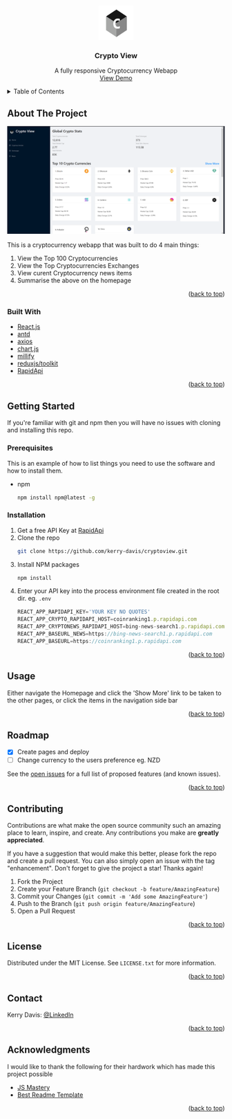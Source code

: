 <div id="top"></div>

<!-- PROJECT LOGO -->
<br />
<div align="center">
  <img src="src/images/cryptoview-logo.png" alt="Logo" width="80" height="80">

  <h3 align="center">Crypto View</h3>

  <p align="center">
    A fully responsive Cryptocurrency Webapp
    <br />
    <a href="https://cryptoviewapp.netlify.app">View Demo</a>
  </p>
</div>

<!-- TABLE OF CONTENTS -->
<details>
  <summary>Table of Contents</summary>
  <ol>
    <li>
      <a href="#about-the-project">About The Project</a>
      <ul>
        <li><a href="#built-with">Built With</a></li>
      </ul>
    </li>
    <li>
      <a href="#getting-started">Getting Started</a>
      <ul>
        <li><a href="#prerequisites">Prerequisites</a></li>
        <li><a href="#installation">Installation</a></li>
      </ul>
    </li>
    <li><a href="#usage">Usage</a></li>
    <li><a href="#roadmap">Roadmap</a></li>
    <li><a href="#contributing">Contributing</a></li>
    <li><a href="#license">License</a></li>
    <li><a href="#contact">Contact</a></li>
    <li><a href="#acknowledgments">Acknowledgments</a></li>
  </ol>
</details>

<!-- ABOUT THE PROJECT -->

## About The Project

[![Product Name Screen Shot][product-screenshot]](https://cryptoviewapp.netlify.app)

This is a cryptocurrency webapp that was built to do 4 main things:

<ol>
  <li>View the Top 100 Cryptocurrencies</li>
  <li>View the Top Cryptocurrencies Exchanges</li>
  <li>View curent Cryptocurrency news items</li>
  <li>Summarise the above on the homepage</li>
</ol>

<p align="right">(<a href="#top">back to top</a>)</p>

### Built With

- [React.js](https://reactjs.org/)
- [antd](https://ant.design/)
- [axios](https://www.axios.com/)
- [chart.js](https://www.chartjs.org/)
- [millify](https://www.npmjs.com/package/millify)
- [reduxjs/toolkit](https://redux-toolkit.js.org/)
- [RapidApi](https://rapidapi.com/)

<p align="right">(<a href="#top">back to top</a>)</p>

<!-- GETTING STARTED -->

## Getting Started

If you're familiar with git and npm then you will have no issues with cloning and installing this repo.

### Prerequisites

This is an example of how to list things you need to use the software and how to install them.

- npm
  ```sh
  npm install npm@latest -g
  ```

### Installation

1. Get a free API Key at [RapidApi](https://rapidapi.com/)
2. Clone the repo
   ```sh
   git clone https://github.com/kerry-davis/cryptoview.git
   ```
3. Install NPM packages
   ```sh
   npm install
   ```
4. Enter your API key into the process environment file created in the root dir. eg. `.env`
   ```js
   REACT_APP_RAPIDAPI_KEY='YOUR KEY NO QUOTES'
   REACT_APP_CRYPTO_RAPIDAPI_HOST=coinranking1.p.rapidapi.com
   REACT_APP_CRYPTONEWS_RAPIDAPI_HOST=bing-news-search1.p.rapidapi.com
   REACT_APP_BASEURL_NEWS=https://bing-news-search1.p.rapidapi.com
   REACT_APP_BASEURL=https://coinranking1.p.rapidapi.com
   ```

<p align="right">(<a href="#top">back to top</a>)</p>

<!-- USAGE EXAMPLES -->

## Usage

Either navigate the Homepage and click the 'Show More' link to be taken to the other pages, or click the items in the navigation side bar

<p align="right">(<a href="#top">back to top</a>)</p>

<!-- ROADMAP -->

## Roadmap

- [x] Create pages and deploy
- [ ] Change currency to the users preference eg. NZD

See the [open issues](https://github.com/kerry-davis/cryptoview/issues) for a full list of proposed features (and known issues).

<p align="right">(<a href="#top">back to top</a>)</p>

<!-- CONTRIBUTING -->

## Contributing

Contributions are what make the open source community such an amazing place to learn, inspire, and create. Any contributions you make are **greatly appreciated**.

If you have a suggestion that would make this better, please fork the repo and create a pull request. You can also simply open an issue with the tag "enhancement".
Don't forget to give the project a star! Thanks again!

1. Fork the Project
2. Create your Feature Branch (`git checkout -b feature/AmazingFeature`)
3. Commit your Changes (`git commit -m 'Add some AmazingFeature'`)
4. Push to the Branch (`git push origin feature/AmazingFeature`)
5. Open a Pull Request

<p align="right">(<a href="#top">back to top</a>)</p>

<!-- LICENSE -->

## License

Distributed under the MIT License. See `LICENSE.txt` for more information.

<p align="right">(<a href="#top">back to top</a>)</p>

<!-- CONTACT -->

## Contact

Kerry Davis: [@LinkedIn](https://www.linkedin.com/in/kerry-davis-673081222)

<p align="right">(<a href="#top">back to top</a>)</p>

<!-- ACKNOWLEDGMENTS -->

## Acknowledgments

I would like to thank the following for their hardwork which has made this project possible

- [JS Mastery](https://jsmastery.org/)
- [Best Readme Template](https://github.com/othneildrew/Best-README-Template)

<p align="right">(<a href="#top">back to top</a>)</p>

<!-- MARKDOWN LINKS & IMAGES -->

[product-screenshot]: src/images/screenshot.png
